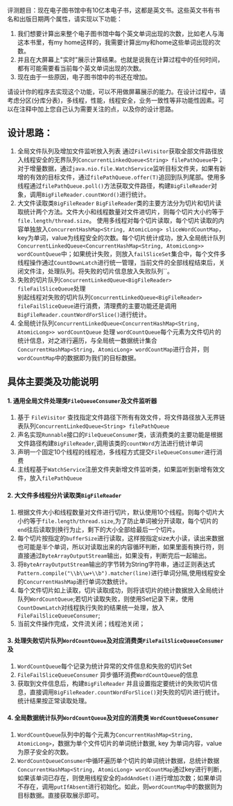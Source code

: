 评测题目：现在电子图书馆中有10亿本电子书，这都是英文书。这些英文书有书名和出版日期两个属性，请实现以下功能：

1. 我们想要计算出来整个电子图书馆中每个英文单词出现的次数，比如老人与海这本书里，有my home这样的，我需要计算出my和home这些单词出现的次数。
2. 并且在大屏幕上"实时"展示计算结果。也就是说我在计算过程中的任何时间，都有可能需要看当前每个英文单词出现的次数。
3. 现在由于一些原因，电子图书馆中的书还在增加。

请设计你的程序去实现这个功能，可以不用做屏幕展示的能力。在设计过程中，请考虑分区(分库分表)，多线程，性能，线程安全，业务一致性等非功能性因素。可以在注释中加上您自己认为需要关注的点，以及你的设计思路。

## 设计思路：
1. 全局文件队列及增加文件监听放入列表
通过`FileVisitor`获取全部文件路径放入线程安全的无界队列`ConcurrentLinkedQueue<String> filePathQueue`中；对于增量数据，通过`java.nio.file.WatchService`监听目标文件夹，如果有新增的有效的目标文件，通过`filePathQueue.offer(T)`追回到队列尾部。使用多线程通过`filePathQueue.poll()`方法获取文件路径，构建`BigFileReader`对象，调用`BigFileReader.countWord()`进行统计。
2. 大文件读取类`BigFileReader`
`BigFileReader`类的主要方法分为切片和切片读取统计两个方法。文件大小和线程数量对文件进切片，则每个切片大小约等于`file.length/thread.size`。
使用多线程对每个切片读取，每个切片读取的内容单独放入`ConcurrentHashMap<String, AtomicLong> sliceWordCountMap`，key为单词，value为线程安全的次数。每个切片统计成功，放入全局统计队列`ConcurrentLinkedQueue<ConcurrentHashMap<String, AtomicLong>> wordCountQueue`中；如果统计失败，则放入`failSliceSet`集合中，每个文件多线程操作通过`CountDownLatch`进行统一管理，当前文件的全部线程结束后，关闭文件注，处理队列。将失败的切片信息放入失败队列``。
3. 失败的切片队列`ConcurrentLinkedQueue<BigFileReader> fileFailSliceQueue`处理  
别起线程对失败的切片队列`ConcurrentLinkedQueue<BigFileReader> fileFailSliceQueue`进行消费，清理费的主要功能还是调用`BigFileReader.countWordForSlice()`进行统计。
4. 全局统计队列`ConcurrentLinkedQueue<ConcurrentHashMap<String, AtomicLong>> wordCountQueue` 处理
`wordCountQueue`每个元素为文件切片的统计信息，对之进行遍历，与全局统一数据统计集合`ConcurrentHashMap<String, AtomicLong> wordCountMap`进行合并，则`wordCountMap`中的数据即为我们的目标数据。

## 具体主要类及功能说明
#### 1. 通用全局文件处理类`FileQueueConsumer`及文件监听器
1. 基于 `FileVisitor` 查找指定文件路径下所有有效文件，将文件路径放入无界链表队列`ConcurrentLinkedQueue<String> filePathQueue`
2. 声名实现`Runnable`接口的`FileQueueConsumer`类，该消费类的主要功能是根据文件路径构建`BigFileReader`,调用该类的`countWord`方法进行统计单词
3. 声明一个固定10个线程的线程池，多线程方式提交`FileQueueConsumer`进行消费
4. 主线程基于`WatchService`注册文件夹新增文件监听类，如果监听到新增有效文件，放入`filePathQueue`

#### 2. 大文件多线程分片读取类`BigFileReader` 
1. 根据文件大小和线程数量对文件进行切片，默认使用10个线程。则每个切片大小约等于`file.length/thread.size`,为了防止单词被分开读取，每个切片的`end`往后读取到换行为止，剩下的大小全部给最后一个切片。
2. 每个切片按指定的`bufferSize`进行读取，这样按指定size大小读，读出来数据也可能是半个单词，所以对读取出来的内容循环判断，如果里面有换行符，则直接通过`ByteArrayOutputStream`输出，如果没有，判断完后一起输出。
3. 将`ByteArrayOutputStream`输出的字节转为String字符串，通过正则表达式`Pattern.compile("\\b\\w+\\b").matcher(line)`进行单词分隔,使用线程安全的`ConcurrentHashMap`进行单词次数统计。
4. 每个文件切片如上读取，切片读取成功，则将该切片的统计数据放入全局统计队列`WordCountQueue`;若切片读取失败，则使用Set记录下来，使用`CountDownLatch`对线程执行失败的结果统一处理，放入`FileFailSliceQueueConsumer`;
5. 当前文件操作完成，文件流关闭；线程池关闭；

#### 3. 处理失败切片队列`WordCountQueue`及对应消费类`FileFailSliceQueueConsumer`及
1. `WordCountQueue`每个记录为统计异常的文件信息和失败的切片Set
2. `FileFailSliceQueueConsumer` 异步循环消费`WordCountQueue`的信息
3. 获取到文件信息后，构建`BigFileReader` 并且设置指定要统计的失败切片信息，直接调用`BigFileReader.countWordForSlice()`对失败的切片进行统计。统计结果按正常读取处理。

#### 4. 全局数据统计队列`WordCountQueue`及对应的消费类 `WordCountQueueConsumer`
1. `WordCountQueue`队列中的每个元素为`ConcurrentHashMap<String, AtomicLong>`，数据为单个文件切片的单词统计数据, key 为单词内容，value为原子安全的次数。
2. `WordCountQueueConsumer`中循环遍历单个切片的单词统计数据，总统计数据`ConcurrentHashMap<String, AtomicLong> wordCountMap`通过key进行判断，如果该单词已存在，则使用线程安全的`addAndGet()`进行增加次数；如果单词不存在，调用`putIfAbsent`进行初始化。如此，则`wordCountMap`中的数据则为目标数据。直接获取展示即可。